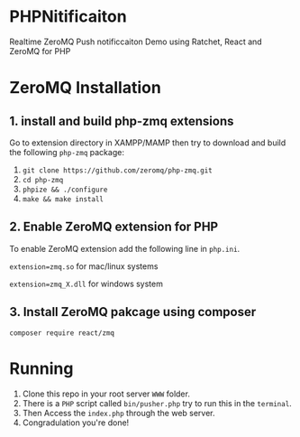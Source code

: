 # PHPNitificaiton
Realtime ZeroMQ Push notificcaiton Demo using Ratchet, React and ZeroMQ for PHP

# ZeroMQ Installation
## 1. install and build php-zmq extensions
Go to extension directory in XAMPP/MAMP then try to download and build the following `php-zmq` package:
1. `git clone https://github.com/zeromq/php-zmq.git`
2. `cd php-zmq`
3. `phpize && ./configure`
4. `make && make install`

## 2. Enable ZeroMQ extension for PHP
To enable ZeroMQ extension add the following line in `php.ini`.

`extension=zmq.so` for mac/linux systems

`extension=zmq_X.dll` for windows system

## 3. Install ZeroMQ pakcage using composer
`composer require react/zmq`

# Running
1. Clone this repo in your root server `WWW` folder.
2. There is a `PHP` script called `bin/pusher.php` try to run this in the `terminal`.
3. Then Access the `index.php` through the web server.
4. Congradulation you're done!
